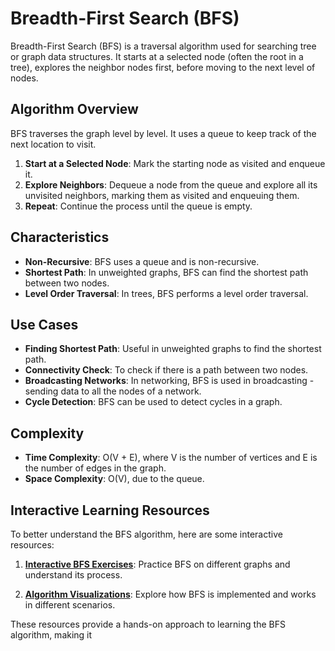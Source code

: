 # Breadth-First Search (BFS)

Breadth-First Search (BFS) is a traversal algorithm used for searching tree or graph data structures. It starts at a selected node (often the root in a tree), explores the neighbor nodes first, before moving to the next level of nodes.

## Algorithm Overview

BFS traverses the graph level by level. It uses a queue to keep track of the next location to visit.

1. **Start at a Selected Node**: Mark the starting node as visited and enqueue it.
2. **Explore Neighbors**: Dequeue a node from the queue and explore all its unvisited neighbors, marking them as visited and enqueuing them.
3. **Repeat**: Continue the process until the queue is empty.

## Characteristics

- **Non-Recursive**: BFS uses a queue and is non-recursive.
- **Shortest Path**: In unweighted graphs, BFS can find the shortest path between two nodes.
- **Level Order Traversal**: In trees, BFS performs a level order traversal.

## Use Cases

- **Finding Shortest Path**: Useful in unweighted graphs to find the shortest path.
- **Connectivity Check**: To check if there is a path between two nodes.
- **Broadcasting Networks**: In networking, BFS is used in broadcasting - sending data to all the nodes of a network.
- **Cycle Detection**: BFS can be used to detect cycles in a graph.

## Complexity

- **Time Complexity**: O(V + E), where V is the number of vertices and E is the number of edges in the graph.
- **Space Complexity**: O(V), due to the queue.

## Interactive Learning Resources

To better understand the BFS algorithm, here are some interactive resources:

1. [**Interactive BFS Exercises**](https://www.tutorialspoint.com/data_structures_algorithms/breadth_first_traversal.htm): Practice BFS on different graphs and understand its process.

2. [**Algorithm Visualizations**](https://www.cs.usfca.edu/~galles/visualization/BFS.html): Explore how BFS is implemented and works in different scenarios.

These resources provide a hands-on approach to learning the BFS algorithm, making it
